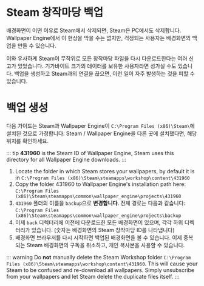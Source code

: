 # Steam 창작마당 백업

배경화면이 어떤 이유로 Steam에서 삭제되면, Steam은 PC에서도 삭제합니다. Wallpaper Engine에서 이 현상을 막을 수는 없지만, 걱정되는 사용자는 배경화면의 백업을 만들 수 있습니다.

이와 유사하게 Steam이 무작위로 모든 창작마당 파일을 다시 다운로드한다는 여러 신고가 있었습니다. 기가바이트 크기의 데이터를 보유한 사용자라면 성가실 수도 있습니다. 백업을 생성하고 Steam과의 연결을 끊으면, 이런 일이 자주 발생하는 것을 피할 수 있습니다.

# 백업 생성

다음 가이드는 Steam과 Wallpaper Engine이 `C:\Program Files (x86)\Steam\`에 설치된 것으로 가정합니다. Steam / Wallpaper Engine을 다른 곳에 설치했다면, 해당 위치를 확인하세요.

::: tip
**431960** is the Steam ID of Wallpaper Engine, Steam uses this directory for all Wallpaper Engine downloads.
:::

1. Locate the folder in which Steam stores your wallpapers, by default it is in `C:\Program Files (x86)\Steam\steamapps\workshop\content\431960`
2. Copy the folder 431960 to Wallpaper Engine's installation path here: `C:\Program Files (x86)\Steam\steamapps\common\wallpaper_engine\projects\431960`
3. `431960` 폴더의 이름을 `backup`으로 **변경합니다**. 전체 경로는 다음과 같습니다: `C:\Program Files (x86)\Steam\steamapps\common\wallpaper_engine\projects\backup`
4. 이제 `back` 디렉터리에 이전에 다운로드한 모든 배경화면이 있으며, 각각 하위 디렉터리가 있습니다. (숫자는 배경화면의 Steam 창작마당 ID를 나타냅니다)
5. 배경화면 브라우저를 다시 시작하면 백업된 배경화면을 볼 수 있습니다. 이제 중복되는 Steam 배경화면의 구독을 취소하고, 개인 복사본을 사용할 수 있습니다.

::: warning
Do **not** manually delete the Steam Workshop folder `C:\Program Files (x86)\Steam\steamapps\workshop\content\431960`. This will cause your Steam to be confused and re-download all wallpapers. Simply unsubscribe from your wallpapers and let Steam delete the duplicate files itself.
:::
